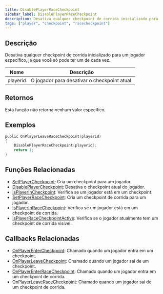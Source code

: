 ```yaml
---
title: DisablePlayerRaceCheckpoint
sidebar_label: DisablePlayerRaceCheckpoint
description: Desativa qualquer checkpoint de corrida inicializado para um jogador específico, já que você só pode ter um de cada vez.
tags: ["player", "checkpoint", "racecheckpoint"]
---
```


## Descrição

Desativa qualquer checkpoint de corrida inicializado para um jogador específico, já que você só pode ter um de cada vez.

| Nome     | Descrição                                       |
| -------- | ------------------------------------------------- |
| playerid | O jogador para desativar o checkpoint atual. |

## Retornos

Esta função não retorna nenhum valor específico.

## Exemplos

```c
public OnPlayerLeaveRaceCheckpoint(playerid)
{
    DisablePlayerRaceCheckpoint(playerid);
    return 1;
}
```

## Funções Relacionadas

- [SetPlayerCheckpoint](SetPlayerCheckpoint): Cria um checkpoint para um jogador.
- [DisablePlayerCheckpoint](DisablePlayerCheckpoint): Desativa o checkpoint atual do jogador.
- [IsPlayerInCheckpoint](IsPlayerInCheckpoint): Verifica se um jogador está em um checkpoint.
- [SetPlayerRaceCheckpoint](SetPlayerRaceCheckpoint): Cria um checkpoint de corrida para um jogador.
- [IsPlayerInRaceCheckpoint](IsPlayerInRaceCheckpoint): Verifica se um jogador está em um checkpoint de corrida.
- [IsPlayerRaceCheckpointActive](IsPlayerRaceCheckpointActive): Verifica se o jogador atualmente tem um checkpoint de corrida visível.

## Callbacks Relacionadas

- [OnPlayerEnterCheckpoint](../callbacks/OnPlayerEnterCheckpoint): Chamado quando um jogador entra em um checkpoint.
- [OnPlayerLeaveCheckpoint](../callbacks/OnPlayerLeaveCheckpoint): Chamado quando um jogador sai de um checkpoint.
- [OnPlayerEnterRaceCheckpoint](../callbacks/OnPlayerEnterRaceCheckpoint): Chamado quando um jogador entra em um checkpoint de corrida.
- [OnPlayerLeaveRaceCheckpoint](../callbacks/OnPlayerLeaveRaceCheckpoint): Chamado quando um jogador sai de um checkpoint de corrida.
